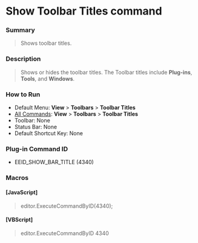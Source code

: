 # Show Toolbar Titles command

### Summary

> Shows toolbar titles.

### Description

> Shows or hides the toolbar titles. The Toolbar titles include **Plug-ins**,
> **Tools**, and **Windows**.

### How to Run

- Default Menu: **View** >
**Toolbars** \> **Toolbar Titles**
- [All Commands](../tools/all_commands): **View** >
**Toolbars** \> **Toolbar Titles**
- Toolbar: None
- Status Bar: None
- Default Shortcut Key: None

### Plug-in Command ID

- EEID\_SHOW\_BAR\_TITLE (4340)

### Macros

#### \[JavaScript\]

> editor.ExecuteCommandByID(4340);

#### \[VBScript\]

> editor.ExecuteCommandByID 4340
